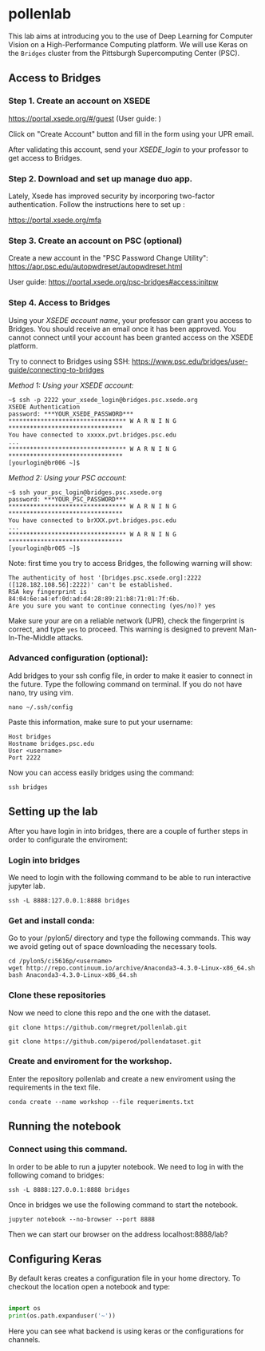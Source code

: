 # pollenlab

This lab aims at introducing you to the use of Deep Learning for Computer Vision on a High-Performance Computing platform. 
We will use Keras on the `Bridges` cluster from the Pittsburgh Supercomputing Center (PSC).

## Access to Bridges

### Step 1. Create an account on XSEDE

https://portal.xsede.org/#/guest (User guide: )

Click on "Create Account" button and fill in the form using your UPR email.

After validating this account, send your _XSEDE_login_ to your professor to get access to Bridges.

### Step 2. Download and set up manage duo app. 

Lately, Xsede has improved security by incorporing two-factor authentication. Follow the instructions here to set up : 

https://portal.xsede.org/mfa

### Step 3. Create an account on PSC (optional)

Create a new account in the "PSC Password Change Utility": https://apr.psc.edu/autopwdreset/autopwdreset.html

User guide: https://portal.xsede.org/psc-bridges#access:initpw

### Step 4. Access to Bridges

Using your _XSEDE account name_, your professor can grant you access to Bridges. 
You should receive an email once it has been approved. You cannot connect until your account has
been granted access on the XSEDE platform.

Try to connect to Bridges using SSH: https://www.psc.edu/bridges/user-guide/connecting-to-bridges

*Method 1: Using your XSEDE account:*
```
~$ ssh -p 2222 your_xsede_login@bridges.psc.xsede.org
XSEDE Authentication
password: ***YOUR_XSEDE_PASSWORD***
********************************* W A R N I N G ********************************
You have connected to xxxxx.pvt.bridges.psc.edu 
...
********************************* W A R N I N G ********************************
[yourlogin@br006 ~]$ 
```

*Method 2: Using your PSC account:*
```
~$ ssh your_psc_login@bridges.psc.xsede.org
password: ***YOUR_PSC_PASSWORD***
********************************* W A R N I N G ********************************
You have connected to brXXX.pvt.bridges.psc.edu 
...
********************************* W A R N I N G ********************************
[yourlogin@br005 ~]$ 
```

Note: first time you try to access Bridges, the following warning will show:
```
The authenticity of host '[bridges.psc.xsede.org]:2222 ([128.182.108.56]:2222)' can't be established.
RSA key fingerprint is 84:04:6e:a4:ef:0d:ad:d4:28:89:21:b8:71:01:7f:6b.
Are you sure you want to continue connecting (yes/no)? yes
```
Make sure your are on a reliable network (UPR), check the fingerprint is correct, and type `yes` to proceed. This warning is designed to prevent Man-In-The-Middle attacks.

### Advanced configuration (optional): 

Add bridges to your ssh config file, in order to make it easier to connect in the future. 
Type the following command on terminal. If you do not have nano, try using vim. 

```
nano ~/.ssh/config
```

Paste this information, make sure to put your username: 

```
Host bridges
Hostname bridges.psc.edu
User <username>
Port 2222
```

Now you can access easily bridges using the command: 

```
ssh bridges 
```

## Setting up the lab

After you have login in into bridges, there are a couple of further steps in order to configurate the enviroment:

### Login into bridges


 We need to login with the following command to be able to run interactive jupyter lab. 

```
ssh -L 8888:127.0.0.1:8888 bridges
``` 

### Get and install conda: 

Go to your /pylon5/ directory and type the following commands. This way we avoid geting out of space downloading the necessary tools. 

```
cd /pylon5/ci5616p/<username>
wget http://repo.continuum.io/archive/Anaconda3-4.3.0-Linux-x86_64.sh
bash Anaconda3-4.3.0-Linux-x86_64.sh

```


### Clone these repositories

Now we need to clone this repo and the one with the dataset. 

```
git clone https://github.com/rmegret/pollenlab.git

git clone https://github.com/piperod/pollendataset.git

```


### Create and enviroment for the workshop. 

Enter the repository pollenlab and create a new enviroment using the requirements in the text file. 

```
conda create --name workshop --file requeriments.txt

```


## Running the notebook

### Connect using this command. 

In order to be able to run a jupyter notebook. We need to log in with the following comand to bridges: 

```
ssh -L 8888:127.0.0.1:8888 bridges
```
Once in bridges we use the following command to start the notebook. 

```
jupyter notebook --no-browser --port 8888
```
Then we can start our browser on the address localhost:8888/lab? 

## Configuring Keras 

By default keras creates a configuration file in your home directory. To checkout the location open a notebook and type: 

```python 

import os
print(os.path.expanduser('~'))

```
Here you can see what backend is using keras or the configurations for channels. 